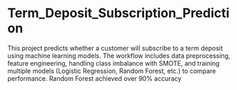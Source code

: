 # Term_Deposit_Subscription_Prediction
This project predicts whether a customer will subscribe to a term deposit using machine learning models. The workflow includes data preprocessing, feature engineering, handling class imbalance with SMOTE, and training multiple models (Logistic Regression, Random Forest, etc.) to compare performance. Random Forest achieved over 90% accuracy
